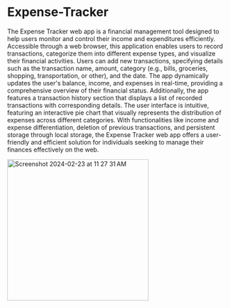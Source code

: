# Expense-Tracker
The Expense Tracker web app is a financial management tool designed to help users monitor and control their income and expenditures efficiently. Accessible through a web browser, this application enables users to record transactions, categorize them into different expense types, and visualize their financial activities. Users can add new transactions, specifying details such as the transaction name, amount, category (e.g., bills, groceries, shopping, transportation, or other), and the date. The app dynamically updates the user's balance, income, and expenses in real-time, providing a comprehensive overview of their financial status. Additionally, the app features a transaction history section that displays a list of recorded transactions with corresponding details. The user interface is intuitive, featuring an interactive pie chart that visually represents the distribution of expenses across different categories. With functionalities like income and expense differentiation, deletion of previous transactions, and persistent storage through local storage, the Expense Tracker web app offers a user-friendly and efficient solution for individuals seeking to manage their finances effectively on the web.


<img width="325" alt="Screenshot 2024-02-23 at 11 27 31 AM" src="https://github.com/BadraE/Expense-Tracker/assets/116411148/a1f8d6aa-2b2f-47ed-8c84-85d5c11d16da">
